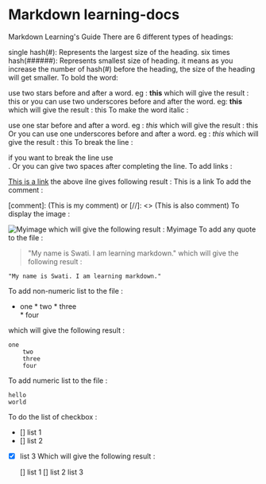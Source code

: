 # Markdown learning-docs
Markdown Learning's Guide
There are 6 different types of headings:

single hash(#): Represents the largest size of the heading.
six times hash(######): Represents smallest size of heading.
it means as you increase the number of hash(#) before the heading, the size of the heading will get smaller.
To bold the word:

use two stars before and after a word.
eg : **this** which will give the result : this
or you can use two underscores before and after the word.
eg: __this__ which will give the result : this
To make the word italic :

use one star before and after a word.
eg : *this* which will give the result : this
Or you can use one underscores before and after a word.
eg : _this_ which will give the result : this
To break the line :

if you want to break the line use <br>.
Or you can give two spaces after completing the line.
To add links :

[This is a link](https://www.youtube.com/@NeuralNine)
the above ilne gives following result :
This is a link
To add the comment :

[comment]: (This is my comment)
or
[//]: <> (This is also comment)
To display the image :

![Myimage](https://www.neuralnine.com/wp-content/uploads/2020/07/Design-ohne-Titel-3-1024x1024.png)
which will give the following result :
Myimage
To add any quote to the file :

> "My name is Swati. I am learning markdown."
which will give the following result :

    "My name is Swati. I am learning markdown."

To add non-numeric list to the file :

* one 
      * two
      * three  
      * four

which will give the following result :

    one
        two
        three
        four

To add numeric list to the file :

    hello
    world

To do the list of checkbox :

- [] list 1
- [] list 2
- [x] list 3
Which will give the following result :

    [] list 1
    [] list 2
    list 3

